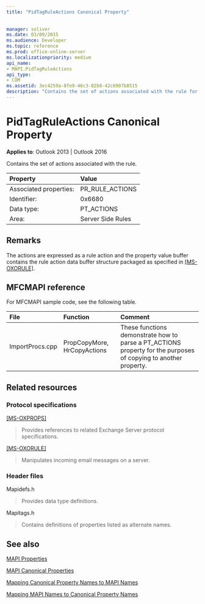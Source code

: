 ```yaml
---
title: "PidTagRuleActions Canonical Property"
 
 
manager: soliver
ms.date: 03/09/2015
ms.audience: Developer
ms.topic: reference
ms.prod: office-online-server
ms.localizationpriority: medium
api_name:
- MAPI.PidTagRuleActions
api_type:
- COM
ms.assetid: 3ec4259a-8fe9-46c3-82b8-42c6907b8515
description: "Contains the set of actions associated with the rule for Outlook 2013 or Outlook 2016."
---
```


# PidTagRuleActions Canonical Property

  
  
**Applies to**: Outlook 2013 | Outlook 2016 
  
Contains the set of actions associated with the rule. 
  
|Property |Value |
|:-----|:-----|
|Associated properties:  <br/> |PR_RULE_ACTIONS  <br/> |
|Identifier:  <br/> |0x6680  <br/> |
|Data type:  <br/> |PT_ACTIONS  <br/> |
|Area:  <br/> |Server Side Rules  <br/> |
   
## Remarks

The actions are expressed as a rule action and the property value buffer contains the rule action data buffer structure packaged as specified in [[MS-OXORULE]](https://msdn.microsoft.com/library/70ac9436-501e-43e2-9163-20d2b546b886%28Office.15%29.aspx).
  
## MFCMAPI reference

For MFCMAPI sample code, see the following table.
  
|**File**|**Function**|**Comment**|
|:-----|:-----|:-----|
|ImportProcs.cpp  <br/> |PropCopyMore, HrCopyActions  <br/> |These functions demonstrate how to parse a PT_ACTIONS property for the purposes of copying to another property. |
   
## Related resources

### Protocol specifications

[[MS-OXPROPS]](https://msdn.microsoft.com/library/f6ab1613-aefe-447d-a49c-18217230b148%28Office.15%29.aspx)
  
> Provides references to related Exchange Server protocol specifications.
    
[[MS-OXORULE]](https://msdn.microsoft.com/library/70ac9436-501e-43e2-9163-20d2b546b886%28Office.15%29.aspx)
  
> Manipulates incoming email messages on a server.
    
### Header files

Mapidefs.h
  
> Provides data type definitions.
    
Mapitags.h
  
> Contains definitions of properties listed as alternate names.
    
## See also



[MAPI Properties](mapi-properties.md)
  
[MAPI Canonical Properties](mapi-canonical-properties.md)
  
[Mapping Canonical Property Names to MAPI Names](mapping-canonical-property-names-to-mapi-names.md)
  
[Mapping MAPI Names to Canonical Property Names](mapping-mapi-names-to-canonical-property-names.md)

